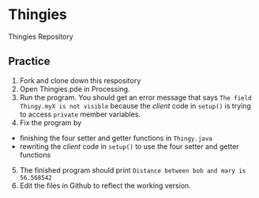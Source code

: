 # Thingies
Thingies Repository

## Practice

1. Fork and clone down this respository
1. Open Thingies.pde in Processing.
3. Run the program. You should get an error message that says `The field Thingy.myX is not visible` because the *client* code in `setup()` is trying to access `private` member variables.
4. Fix the program by 
  * finishing the four setter and getter functions in `Thingy.java`
  * rewriting the *client* code in `setup()` to use the four setter and getter functions
5. The finished program should print `Distance between bob and mary is 56.568542`
1.  Edit the files in Github to reflect the working version.
